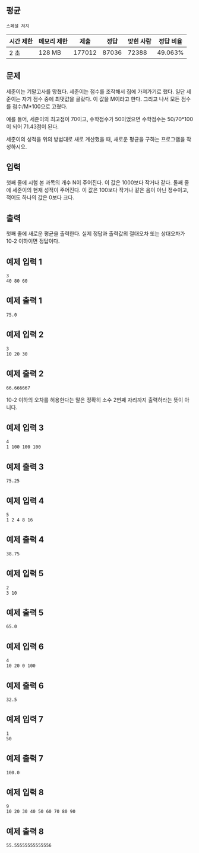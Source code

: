 ## 평균
```스페셜 저지```

|시간 제한|	메모리 제한|	제출	|정답|	맞힌 사람|	정답 비율|
|---|---|---|---|---|---|
|2 초|	128 MB|	177012	|87036|	72388|	49.063%|

## 문제

세준이는 기말고사를 망쳤다. 세준이는 점수를 조작해서 집에 가져가기로 했다. 일단 세준이는 자기 점수 중에 최댓값을 골랐다. 이 값을 M이라고 한다. 그리고 나서 모든 점수를 점수/M*100으로 고쳤다.

예를 들어, 세준이의 최고점이 70이고, 수학점수가 50이었으면 수학점수는 50/70*100이 되어 71.43점이 된다.

세준이의 성적을 위의 방법대로 새로 계산했을 때, 새로운 평균을 구하는 프로그램을 작성하시오.

## 입력

첫째 줄에 시험 본 과목의 개수 N이 주어진다. 이 값은 1000보다 작거나 같다. 둘째 줄에 세준이의 현재 성적이 주어진다. 이 값은 100보다 작거나 같은 음이 아닌 정수이고, 적어도 하나의 값은 0보다 크다.

## 출력

첫째 줄에 새로운 평균을 출력한다. 실제 정답과 출력값의 절대오차 또는 상대오차가 10-2 이하이면 정답이다.

## 예제 입력 1

```
3
40 80 60
```

## 예제 출력 1

```
75.0
```

## 예제 입력 2

```
3
10 20 30
```

## 예제 출력 2

```
66.666667
```
10-2 이하의 오차를 허용한다는 말은 정확히 소수 2번째 자리까지 출력하라는 뜻이 아니다.

## 예제 입력 3

```
4
1 100 100 100
```

## 예제 출력 3

```
75.25
```

## 예제 입력 4

```
5
1 2 4 8 16
```

## 예제 출력 4

```
38.75
```

## 예제 입력 5

```
2
3 10
```

## 예제 출력 5

```
65.0
```

## 예제 입력 6

```
4
10 20 0 100
```

## 예제 출력 6

```
32.5
```

## 예제 입력 7

```
1
50
```

## 예제 출력 7

```
100.0
```

## 예제 입력 8

```
9
10 20 30 40 50 60 70 80 90
```

## 예제 출력 8

```
55.55555555555556
```